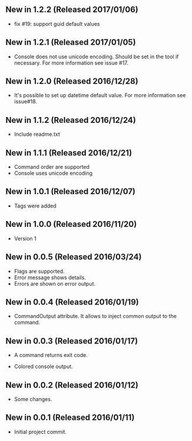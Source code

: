 ## New in 1.2.2 (Released 2017/01/06)
* fix #19: support guid default values

## New in 1.2.1 (Released 2017/01/05)
* Console does not use unicode encoding. Should be set in the tool if necessary. For more information see issue #17.

## New in 1.2.0 (Released 2016/12/28)
* It's possible to set up datetime default value. For more information see issue#18.

## New in 1.1.2 (Released 2016/12/24)
* Include readme.txt

## New in 1.1.1 (Released 2016/12/21)
* Command order are supported
* Console uses unicode encoding

## New in 1.0.1 (Released 2016/12/07)
* Tags were added

## New in 1.0.0 (Released 2016/11/20)
* Version 1

## New in 0.0.5 (Released 2016/03/24)
+ Flags are supported.
+ Error message shows details.
+ Errors are shown on error output.

## New in 0.0.4 (Released 2016/01/19)
+ CommandOutput attribute. It allows to inject common output to the command.

## New in 0.0.3 (Released 2016/01/17)
* A command returns exit code.
+ Colored console output.

## New in 0.0.2 (Released 2016/01/12)
* Some changes.

## New in 0.0.1 (Released 2016/01/11)
* Initial project commit.